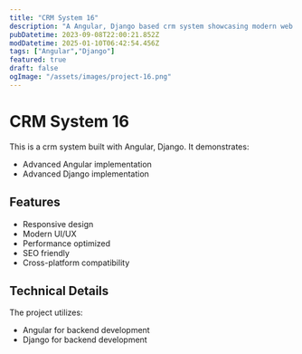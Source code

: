 ```yaml
---
title: "CRM System 16"
description: "A Angular, Django based crm system showcasing modern web development practices"
pubDatetime: 2023-09-08T22:00:21.852Z
modDatetime: 2025-01-10T06:42:54.456Z
tags: ["Angular","Django"]
featured: true
draft: false
ogImage: "/assets/images/project-16.png"
---
```


# CRM System 16

This is a crm system built with Angular, Django. It demonstrates:

- Advanced Angular implementation
- Advanced Django implementation

## Features

- Responsive design
- Modern UI/UX
- Performance optimized
- SEO friendly
- Cross-platform compatibility

## Technical Details

The project utilizes:

- Angular for backend development
- Django for backend development
